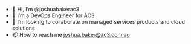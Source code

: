 - 👋 Hi, I’m @joshuabakerac3
- 👀 I’m a DevOps Engineer for AC3
- 💞️ I’m looking to collaborate on managed services products and cloud solutions
- 📫 How to reach me joshua.baker@ac3.com.au

<!---
joshuabakerac3/joshuabakerac3 is a ✨ special ✨ repository because its `README.md` (this file) appears on your GitHub profile.
You can click the Preview link to take a look at your changes.
--->
